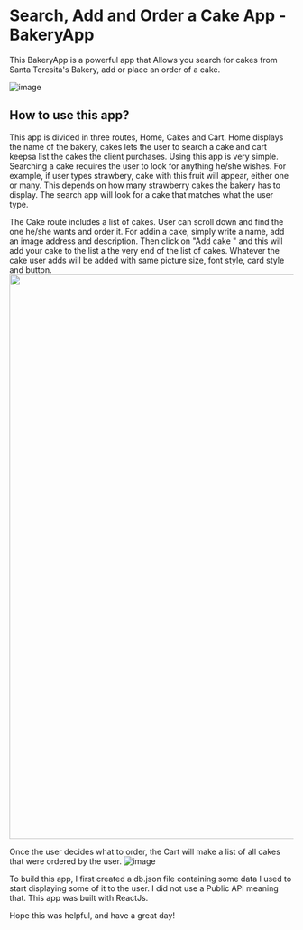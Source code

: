 # Search, Add and Order a Cake App - BakeryApp

This BakeryApp is a powerful app that Allows you search for cakes from Santa Teresita's Bakery, add or place an order of a cake.

![image](https://user-images.githubusercontent.com/112182396/229373704-01bd8aef-f9d2-4686-b5c8-990874292af7.png)

## How to use this app? 

This app is divided in three routes, Home, Cakes and Cart.
Home displays the name of the bakery, cakes lets the user to search a cake and cart keepsa list the cakes the client purchases. Using this app is very simple. Searching a cake requires the user to look for anything he/she wishes. For example, if user types strawbery, cake with this fruit will appear, either one or many. This depends on how many strawberry cakes the bakery has to display. The search app will look for a cake that matches what the user type.

The Cake route includes a list of cakes. User can scroll down and find the one he/she wants and order it. For addin a cake, simply write a name, add an image address and description. Then click on "Add cake " and this will add your cake to the list a the very end of the list of cakes. Whatever the cake user adds will be added with same picture size, font style, card style and button.
<img align="center" width="1000" height="1000" src="https://user-images.githubusercontent.com/112182396/229373950-c2c52f12-7905-4700-a010-e2d883f94d98.png"/>

Once the user decides what to order, the Cart will make a list of all cakes that were ordered by the user. 
![image](https://user-images.githubusercontent.com/112182396/229373986-7b252977-68b6-478f-ba7f-8bee724d44ba.png)


To build this app, I first created a db.json file containing some data I used to start displaying some of it to the user. I did not use a Public API meaning that. This app was built with ReactJs. 

Hope this was helpful, and have a great day! 
